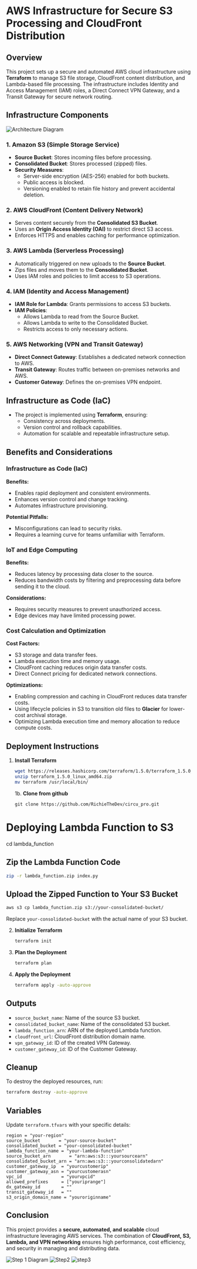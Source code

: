 # AWS Infrastructure for Secure S3 Processing and CloudFront Distribution

## Overview

This project sets up a secure and automated AWS cloud infrastructure using **Terraform** to manage S3 file storage, CloudFront content distribution, and Lambda-based file processing. The infrastructure includes Identity and Access Management (IAM) roles, a Direct Connect VPN Gateway, and a Transit Gateway for secure network routing.

## Infrastructure Components

![Architecture Diagram](image/1LAS.jpg)

### 1. **Amazon S3** (Simple Storage Service)

- **Source Bucket**: Stores incoming files before processing.
- **Consolidated Bucket**: Stores processed (zipped) files.
- **Security Measures**:
  - Server-side encryption (AES-256) enabled for both buckets.
  - Public access is blocked.
  - Versioning enabled to retain file history and prevent accidental deletion.

### 2. **AWS CloudFront** (Content Delivery Network)

- Serves content securely from the **Consolidated S3 Bucket**.
- Uses an **Origin Access Identity (OAI)** to restrict direct S3 access.
- Enforces HTTPS and enables caching for performance optimization.

### 3. **AWS Lambda** (Serverless Processing)

- Automatically triggered on new uploads to the **Source Bucket**.
- Zips files and moves them to the **Consolidated Bucket**.
- Uses IAM roles and policies to limit access to S3 operations.

### 4. **IAM (Identity and Access Management)**

- **IAM Role for Lambda**: Grants permissions to access S3 buckets.
- **IAM Policies**:
  - Allows Lambda to read from the Source Bucket.
  - Allows Lambda to write to the Consolidated Bucket.
  - Restricts access to only necessary actions.

### 5. **AWS Networking (VPN and Transit Gateway)**

- **Direct Connect Gateway**: Establishes a dedicated network connection to AWS.
- **Transit Gateway**: Routes traffic between on-premises networks and AWS.
- **Customer Gateway**: Defines the on-premises VPN endpoint.

## Infrastructure as Code (IaC)

- The project is implemented using **Terraform**, ensuring:
  - Consistency across deployments.
  - Version control and rollback capabilities.
  - Automation for scalable and repeatable infrastructure setup.

## Benefits and Considerations

### **Infrastructure as Code (IaC)**

**Benefits:**

- Enables rapid deployment and consistent environments.
- Enhances version control and change tracking.
- Automates infrastructure provisioning.

**Potential Pitfalls:**

- Misconfigurations can lead to security risks.
- Requires a learning curve for teams unfamiliar with Terraform.

### **IoT and Edge Computing**

**Benefits:**

- Reduces latency by processing data closer to the source.
- Reduces bandwidth costs by filtering and preprocessing data before sending it to the cloud.

**Considerations:**

- Requires security measures to prevent unauthorized access.
- Edge devices may have limited processing power.

### **Cost Calculation and Optimization**

**Cost Factors:**

- S3 storage and data transfer fees.
- Lambda execution time and memory usage.
- CloudFront caching reduces origin data transfer costs.
- Direct Connect pricing for dedicated network connections.

**Optimizations:**

- Enabling compression and caching in CloudFront reduces data transfer costs.
- Using lifecycle policies in S3 to transition old files to **Glacier** for lower-cost archival storage.
- Optimizing Lambda execution time and memory allocation to reduce compute costs.

## Deployment Instructions

1.  **Install Terraform**

    ```bash
    wget https://releases.hashicorp.com/terraform/1.5.0/terraform_1.5.0_linux_amd64.zip
    unzip terraform_1.5.0_linux_amd64.zip
    mv terraform /usr/local/bin/
    ```

    1b. **Clone from github**

        git clone https://github.com/RichieTheDev/circu_pro.git

# Deploying Lambda Function to S3

cd lambda_function

## Zip the Lambda Function Code

```sh
zip -r lambda_function.zip index.py
```

## Upload the Zipped Function to Your S3 Bucket

```sh
aws s3 cp lambda_function.zip s3://your-consolidated-bucket/
```

Replace `your-consolidated-bucket` with the actual name of your S3 bucket.

2. **Initialize Terraform**

   ```bash
   terraform init
   ```

3. **Plan the Deployment**

   ```bash
   terraform plan
   ```

4. **Apply the Deployment**
   ```bash
   terraform apply -auto-approve
   ```

## Outputs

- `source_bucket_name`: Name of the source S3 bucket.
- `consolidated_bucket_name`: Name of the consolidated S3 bucket.
- `lambda_function_arn`: ARN of the deployed Lambda function.
- `cloudfront_url`: CloudFront distribution domain name.
- `vpn_gateway_id`: ID of the created VPN Gateway.
- `customer_gateway_id`: ID of the Customer Gateway.

## Cleanup

To destroy the deployed resources, run:

```sh
terraform destroy -auto-approve
```

## Variables

Update `terraform.tfvars` with your specific details:

```hcl
region = "your-region"
source_bucket       = "your-source-bucket"
consolidated_bucket = "your-consolidated-bucket"
lambda_function_name = "your-lambda-function"
source_bucket_arn       = "arn:aws:s3:::yoursourcearn"
consolidated_bucket_arn = "arn:aws:s3:::yourconsolidatedarn"
customer_gateway_ip  = "yourcustomerip"
customer_gateway_asn = "yourcustomerasn"
vpc_id               = "yourvpcid"
allowed_prefixes     = ["youriprange"]
dx_gateway_id        = ""
transit_gateway_id   = ""
s3_origin_domain_name = "youroriginname"
```

## Conclusion

This project provides a **secure, automated, and scalable** cloud infrastructure leveraging AWS services. The combination of **CloudFront, S3, Lambda, and VPN networking** ensures high performance, cost efficiency, and security in managing and distributing data.

![Step 1 Diagram](image/1newa.jpg) ![Step2](image/1newb.jpg) ![step3](image/1newc.jpg)
